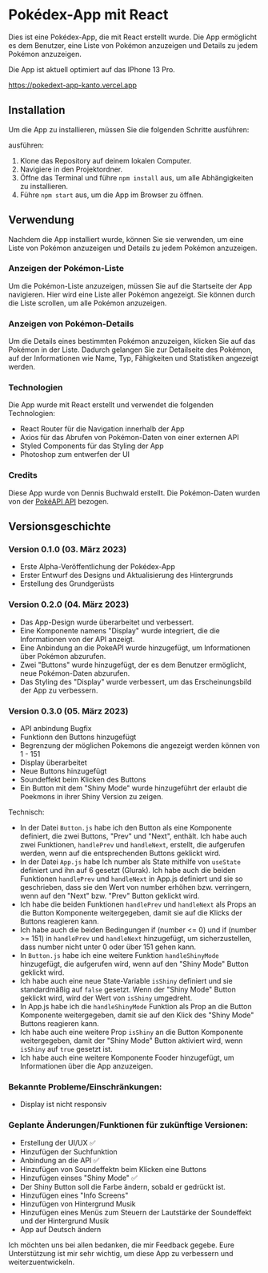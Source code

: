 # Pokédex-App mit React

Dies ist eine Pokédex-App, die mit React erstellt wurde. Die App ermöglicht es dem Benutzer, eine Liste von Pokémon anzuzeigen und Details zu jedem Pokémon anzuzeigen.

Die App ist aktuell optimiert auf das IPhone 13 Pro.

https://pokedext-app-kanto.vercel.app

## Installation

Um die App zu installieren, müssen Sie die folgenden Schritte ausführen:

ausführen:

1. Klone das Repository auf deinem lokalen Computer.
2. Navigiere in den Projektordner.
3. Öffne das Terminal und führe `npm install` aus, um alle Abhängigkeiten zu installieren.
4. Führe `npm start` aus, um die App im Browser zu öffnen.

## Verwendung

Nachdem die App installiert wurde, können Sie sie verwenden, um eine Liste von Pokémon anzuzeigen und Details zu jedem Pokémon anzuzeigen.

### Anzeigen der Pokémon-Liste

Um die Pokémon-Liste anzuzeigen, müssen Sie auf die Startseite der App navigieren. Hier wird eine Liste aller Pokémon angezeigt. Sie können durch die Liste scrollen, um alle Pokémon anzuzeigen.

### Anzeigen von Pokémon-Details

Um die Details eines bestimmten Pokémon anzuzeigen, klicken Sie auf das Pokémon in der Liste. Dadurch gelangen Sie zur Detailseite des Pokémon, auf der Informationen wie Name, Typ, Fähigkeiten und Statistiken angezeigt werden.

### Technologien

Die App wurde mit React erstellt und verwendet die folgenden Technologien:

- React Router für die Navigation innerhalb der App
- Axios für das Abrufen von Pokémon-Daten von einer externen API
- Styled Components für das Styling der App
- Photoshop zum entwerfen der UI

### Credits

Diese App wurde von Dennis Buchwald erstellt. Die Pokémon-Daten wurden von der [PokéAPI API](https://pokeapi.co/) bezogen.

## Versionsgeschichte

### Version 0.1.0 (03. März 2023)

- Erste Alpha-Veröffentlichung der Pokédex-App
- Erster Entwurf des Designs und Aktualisierung des Hintergrunds
- Erstellung des Grundgerüsts

### Version 0.2.0 (04. März 2023)

- Das App-Design wurde überarbeitet und verbessert.
- Eine Komponente namens "Display" wurde integriert, die die Informationen von der API anzeigt.
- Eine Anbindung an die PokeAPI wurde hinzugefügt, um Informationen über Pokémon abzurufen.
- Zwei "Buttons" wurde hinzugefügt, der es dem Benutzer ermöglicht, neue Pokémon-Daten abzurufen.
- Das Styling des "Display" wurde verbessert, um das Erscheinungsbild der App zu verbessern.

### Version 0.3.0 (05. März 2023)

- API anbindung Bugfix
- Funktionn den Buttons hinzugefügt
- Begrenzung der möglichen Pokemons die angezeigt werden können von 1 - 151
- Display überarbeitet
- Neue Buttons hinzugefügt
- Soundeffekt beim Klicken des Buttons
- Ein Button mit dem "Shiny Mode" wurde hinzugeführt der erlaubt die Poekmons in ihrer Shiny Version zu zeigen.

Technisch:

- In der Datei `Button.js` habe ich den Button als eine Komponente definiert, die zwei Buttons, "Prev" und "Next", enthält. Ich habe auch zwei Funktionen, `handlePrev` und `handleNext`, erstellt, die aufgerufen werden, wenn auf die entsprechenden Buttons geklickt wird.
- In der Datei `App.js` habe Ich number als State mithilfe von `useState` definiert und ihn auf 6 gesetzt (Glurak). Ich habe auch die beiden Funktionen `handlePrev` und `handleNext` in App.js definiert und sie so geschrieben, dass sie den Wert von number erhöhen bzw. verringern, wenn auf den "Next" bzw. "Prev" Button geklickt wird.
- Ich habe die beiden Funktionen `handlePrev` und `handleNext` als Props an die Button Komponente weitergegeben, damit sie auf die Klicks der Buttons reagieren kann.
- Ich habe auch die beiden Bedingungen if (number <= 0) und if (number >= 151) in `handlePrev` und `handleNext` hinzugefügt, um sicherzustellen, dass number nicht unter 0 oder über 151 gehen kann.
- In `Button.js` habe ich eine weitere Funktion `handleShinyMode` hinzugefügt, die aufgerufen wird, wenn auf den "Shiny Mode" Button geklickt wird.
- Ich habe auch eine neue State-Variable `isShiny` definiert und sie standardmäßig auf `false` gesetzt. Wenn der "Shiny Mode" Button geklickt wird, wird der Wert von `isShiny` umgedreht.
- In App.js habe ich die `handleShinyMode` Funktion als Prop an die Button Komponente weitergegeben, damit sie auf den Klick des "Shiny Mode" Buttons reagieren kann.
- Ich habe auch eine weitere Prop `isShiny` an die Button Komponente weitergegeben, damit der "Shiny Mode" Button aktiviert wird, wenn `isShiny` auf `true` gesetzt ist.
- Ich habe auch eine weitere Komponente Fooder hinzugefügt, um Informationen über die App anzuzeigen.

### Bekannte Probleme/Einschränkungen:

- Display ist nicht responsiv

### Geplante Änderungen/Funktionen für zukünftige Versionen:

- Erstellung der UI/UX ✅
- Hinzufügen der Suchfunktion
- Anbindung an die API ✅
- Hinzufügen von Soundeffektn beim Klicken eine Buttons
- Hinzufügen einses "Shiny Mode" ✅
- Der Shiny Button soll die Farbe ändern, sobald er gedrückt ist.
- Hinzufügen eines "Info Screens"
- Hinzufügen von Hintergrund Musik
- Hinzufügen eines Menüs zum Steuern der Lautstärke der Soundeffekt und der Hintergrund Musik
- App auf Deutsch ändern

Ich möchten uns bei allen bedanken, die mir Feedback gegebe. Eure Unterstützung ist mir sehr wichtig, um diese App zu verbessern und weiterzuentwickeln.

<!-- - Benutzer können eine Liste von Pokémon anzeigen lassen und Details zu jedem Pokémon anzeigen
- Pokémon-Daten werden von der PokéAPI API bezogen -->

<!--
Version 1.1.0 (10. März 2023)
Verbesserung der Benutzeroberfläche und des Designs
Hinzufügen von Bildern für jedes Pokémon
Verbesserte Navigation innerhalb der App
Version 1.2.0 (17. März 2023)
Hinzufügen von Filteroptionen für die Pokémon-Liste
Verbesserte Leistung beim Laden von Pokémon-Daten
Behobene Fehler und Verbesserungen der App-Stabilität -->
